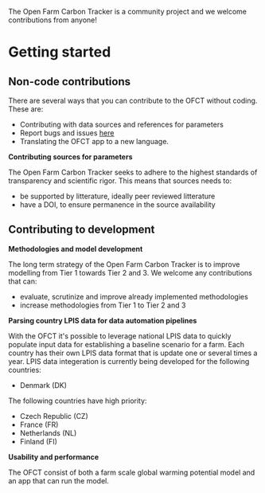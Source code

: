 The Open Farm Carbon Tracker is a community project and we welcome contributions from anyone! 

<h1>Getting started</h1>

<h2>Non-code contributions</h2>
There are several ways that you can contribute to the OFCT without coding. These are: 

<ul>
<li>Contributing with data sources and references for parameters</li>
<li>Report bugs and issues <a href="https://github.com/euraf/OpenFarmCarbonTracker/issues">here</a></li>
<li>Translating the OFCT app to a new language.</li>
</ul>

<strong>Contributing sources for parameters</strong>

The Open Farm Carbon Tracker seeks to adhere to the highest standards of transparency and scientific rigor. This means that sources needs to:
<ul>
  <li>be supported by litterature, ideally peer reviewed litterature</li>
  <li>have a DOI, to ensure permanence in the source availability</li>
</ul>

<h2>Contributing to development</h2>

<strong>Methodologies and model development</strong>

The long term strategy of the Open Farm Carbon Tracker is to improve modelling from Tier 1 towards Tier 2 and 3. We welcome any contributions that can:
<ul>
  <li>evaluate, scrutinize and improve already implemented methodologies</li>
  <li>increase methodologies from Tier 1 to Tier 2 and 3</li>
</ul>

<strong>Parsing country LPIS data for data automation pipelines</strong>

With the OFCT it's possible to leverage national LPIS data to quickly populate input data for establishing a baseline scenario for a farm. Each country has their own LPIS data format that is update one or several times a year. LPIS data integeration is currently being developed for the following countries:

<ul>
  <li>Denmark (DK)</li>
</ul>

The following countries have high priority: 

<ul>
  <li>Czech Republic (CZ)</li>
  <li>France (FR)</li>
  <li>Netherlands (NL)</li>
  <li>Finland (FI)</li>
</ul>

<strong>Usability and performance</strong>

The OFCT consist of both a farm scale global warming potential model and an app that can run the model. 
